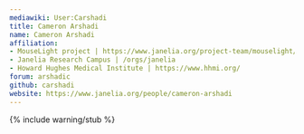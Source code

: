 ```yaml
---
mediawiki: User:Carshadi
title: Cameron Arshadi
name: Cameron Arshadi
affiliation:
- MouseLight project | https://www.janelia.org/project-team/mouselight/members
- Janelia Research Campus | /orgs/janelia
- Howard Hughes Medical Institute | https://www.hhmi.org/
forum: arshadic
github: carshadi
website: https://www.janelia.org/people/cameron-arshadi
---
```


{% include warning/stub %}
